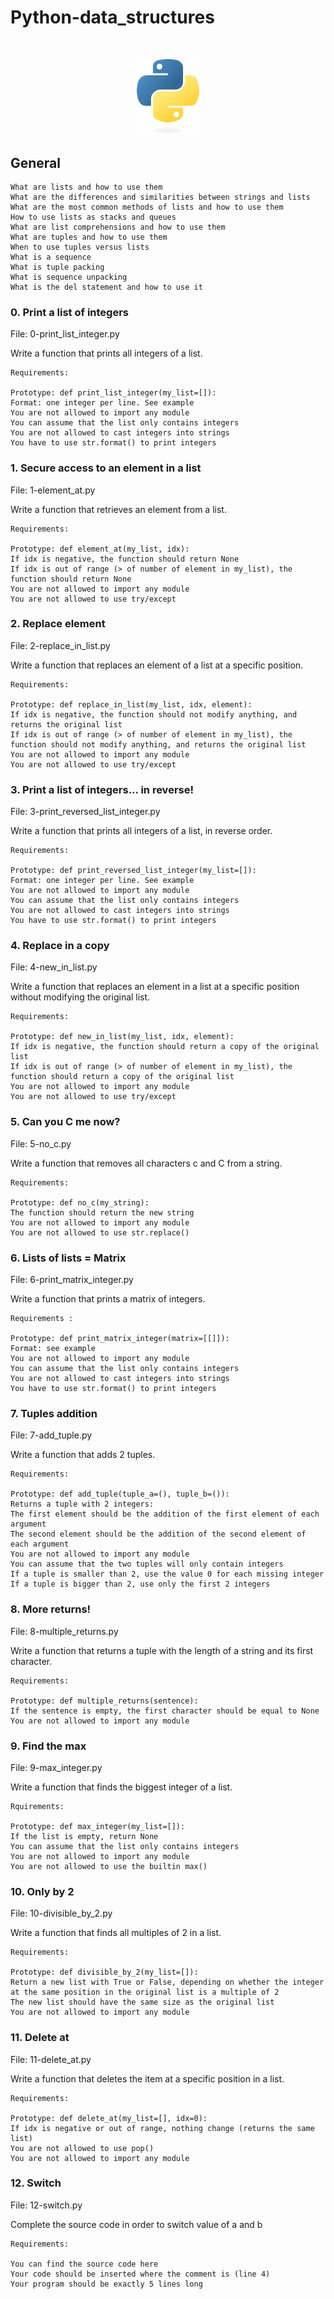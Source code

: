 # Python-data_structures

$~$

<p align="center">
<img src="https://github.com/Bomays/holbertonschool-higher_level_programming/blob/9441bc9f0855463ba8b62e4f2bc7e68090566757/images/python-logo-only.png" alt="Python" width="100"/>
</p>

## General
```
What are lists and how to use them
What are the differences and similarities between strings and lists
What are the most common methods of lists and how to use them
How to use lists as stacks and queues
What are list comprehensions and how to use them
What are tuples and how to use them
When to use tuples versus lists
What is a sequence
What is tuple packing
What is sequence unpacking
What is the del statement and how to use it
```


### 0. Print a list of integers
File: 0-print_list_integer.py

Write a function that prints all integers of a list.

```
Requirements:

Prototype: def print_list_integer(my_list=[]):
Format: one integer per line. See example
You are not allowed to import any module
You can assume that the list only contains integers
You are not allowed to cast integers into strings
You have to use str.format() to print integers
```


### 1. Secure access to an element in a list
File: 1-element_at.py

Write a function that retrieves an element from a list.

```
Requirements:

Prototype: def element_at(my_list, idx):
If idx is negative, the function should return None
If idx is out of range (> of number of element in my_list), the function should return None
You are not allowed to import any module
You are not allowed to use try/except
```

### 2. Replace element
File: 2-replace_in_list.py

Write a function that replaces an element of a list at a specific position.

```
Requirements:

Prototype: def replace_in_list(my_list, idx, element):
If idx is negative, the function should not modify anything, and returns the original list
If idx is out of range (> of number of element in my_list), the function should not modify anything, and returns the original list
You are not allowed to import any module
You are not allowed to use try/except
```

### 3. Print a list of integers... in reverse!
File: 3-print_reversed_list_integer.py

Write a function that prints all integers of a list, in reverse order.

```
Requirements:

Prototype: def print_reversed_list_integer(my_list=[]):
Format: one integer per line. See example
You are not allowed to import any module
You can assume that the list only contains integers
You are not allowed to cast integers into strings
You have to use str.format() to print integers
```

### 4. Replace in a copy
File: 4-new_in_list.py

Write a function that replaces an element in a list at a specific position without modifying the original list.

```
Requirements:

Prototype: def new_in_list(my_list, idx, element):
If idx is negative, the function should return a copy of the original list
If idx is out of range (> of number of element in my_list), the function should return a copy of the original list
You are not allowed to import any module
You are not allowed to use try/except
```

### 5. Can you C me now?
File: 5-no_c.py

Write a function that removes all characters c and C from a string.

```
Requirements:

Prototype: def no_c(my_string):
The function should return the new string
You are not allowed to import any module
You are not allowed to use str.replace()
```

### 6. Lists of lists = Matrix
File: 6-print_matrix_integer.py


Write a function that prints a matrix of integers.

```
Requirements :

Prototype: def print_matrix_integer(matrix=[[]]):
Format: see example
You are not allowed to import any module
You can assume that the list only contains integers
You are not allowed to cast integers into strings
You have to use str.format() to print integers
```

### 7. Tuples addition
File: 7-add_tuple.py

Write a function that adds 2 tuples.

```
Requirements:

Prototype: def add_tuple(tuple_a=(), tuple_b=()):
Returns a tuple with 2 integers:
The first element should be the addition of the first element of each argument
The second element should be the addition of the second element of each argument
You are not allowed to import any module
You can assume that the two tuples will only contain integers
If a tuple is smaller than 2, use the value 0 for each missing integer
If a tuple is bigger than 2, use only the first 2 integers
```


### 8. More returns!
File: 8-multiple_returns.py

Write a function that returns a tuple with the length of a string and its first character.

```
Requirements:

Prototype: def multiple_returns(sentence):
If the sentence is empty, the first character should be equal to None
You are not allowed to import any module
```

### 9. Find the max
File: 9-max_integer.py

Write a function that finds the biggest integer of a list.

```
Rquirements:

Prototype: def max_integer(my_list=[]):
If the list is empty, return None
You can assume that the list only contains integers
You are not allowed to import any module
You are not allowed to use the builtin max()
```

### 10. Only by 2
File: 10-divisible_by_2.py

Write a function that finds all multiples of 2 in a list.

```
Requirements:

Prototype: def divisible_by_2(my_list=[]):
Return a new list with True or False, depending on whether the integer at the same position in the original list is a multiple of 2
The new list should have the same size as the original list
You are not allowed to import any module
```

### 11. Delete at
File: 11-delete_at.py

Write a function that deletes the item at a specific position in a list.

```
Requirements:

Prototype: def delete_at(my_list=[], idx=0):
If idx is negative or out of range, nothing change (returns the same list)
You are not allowed to use pop()
You are not allowed to import any module
```

### 12. Switch
File: 12-switch.py

Complete the source code in order to switch value of a and b
```
Requirements:

You can find the source code here
Your code should be inserted where the comment is (line 4)
Your program should be exactly 5 lines long
```